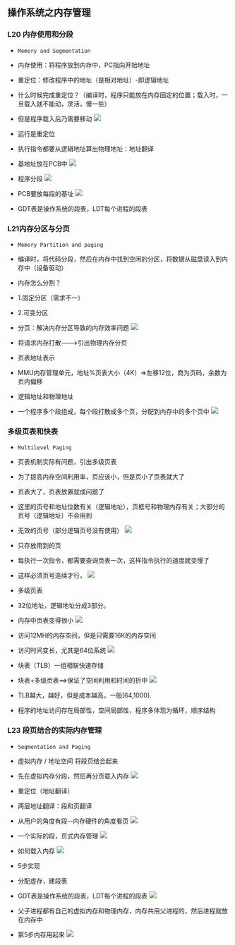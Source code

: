 ## 操作系统之内存管理

### L20 内存使用和分段

- `Memory and Segmentation`
- 内存使用：将程序放到内存中，PC指向开始地址
- 重定位：修改程序中的地址（是相对地址）-即逻辑地址
- 什么时候完成重定位？（编译时，程序只能放在内存固定的位置；载入时，一旦载入就不能动，灵活，慢一些）
- 但是程序载入后乃需要移动
![](http://i.imgur.com/oDjuFsG.png)

- 运行是重定位
- 执行指令都要从逻辑地址算出物理地址：地址翻译
- 基地址放在PCB中
![](http://i.imgur.com/XIkOCJu.png)

- 程序分段
![](http://i.imgur.com/wwHKh0j.png)
 
- PCB要放每段的基址
![](http://i.imgur.com/IFUfEiF.png)

- GDT表是操作系统的段表，LDT每个进程的段表

### L21内存分区与分页

- `Memory Partition and paging`
- 编译时，将代码分段，然后在内存中找到空闲的分区，将数据从磁盘读入到内存中（设备驱动）
- 内存怎么分割？
- 1.固定分区（需求不一）
- 2.可变分区

- 分页：解决内存分区导致的内存效率问题
![](http://i.imgur.com/ECu67He.png)
- 将请求内存打散--->引出物理内存分页

- 页表地址表示
- MMU内存管理单元，地址%页表大小（4K）=>左移12位，商为页码，余数为页内偏移
- 逻辑地址和物理地址
- 一个程序多个段组成，每个段打散成多个页，分配到内存中的多个页中
![](http://i.imgur.com/vWC4GzP.png)

### 多级页表和快表

- `Multilevel Paging`
- 页表机制实际有问题，引出多级页表
- 为了提高内存空间利用率，页应该小，但是页小了页表就大了
- 页表大了，页表放置就成问题了
- 这里的页号和地址位数有关（逻辑地址），页框号和物理内存有关；大部分的页号（逻辑地址）不会用到
- 无效的页号（部分逻辑页号没有使用）
![](http://i.imgur.com/78A5KUm.png)

- 只存放用到的页
- 每执行一次指令，都需要查询页表一次，这样指令执行的速度就变慢了
- 这样必须页号连续才行，
![](http://i.imgur.com/IcXvvN4.png)
- 多级页表
- 32位地址，逻辑地址分成3部分。
- 内存中页表变得很小
![](http://i.imgur.com/anUwW88.png)
- 访问12MH的内存空间，但是只需要16K的内存空间
- 访问时间变长，尤其是64位系统
![](http://i.imgur.com/tLhkxck.png)

- 块表（TLB）一组相联快速存储
- 块表+多级页表==>保证了空间利用和时间的折中
![](http://i.imgur.com/VANYJlE.png)
- TLB越大，越好，但是成本越高，一般[64,1000].
- 程序的地址访问存在局部性，空间局部性，程序多体现为循环，顺序结构

### L23 段页结合的实际内存管理

- `Segmentation and Paging`
- 虚拟内存 / 地址空间 将段页结合起来
- 先在虚拟内存分段，然后再分页载入内存
![](http://i.imgur.com/FVVMmLR.png)
- 重定位（地址翻译）
- 两层地址翻译：段和页翻译
- 从用户的角度有段--内存硬件的角度看页
![](http://i.imgur.com/TrH5ze6.png)

- 一个实际的段，页式内存管理
![](http://i.imgur.com/Fztj2Z5.png)
- 如何载入内存
![](http://i.imgur.com/aWOl5XN.png)
- 5步实现
- 分配虚存，建段表
- GDT表是操作系统的段表，LDT每个进程的段表
![](http://i.imgur.com/lSa68wb.png)

- 父子进程都有自己的虚拟内存和物理内存，内存共用父进程的，然后进程就放在内存中
- 第5步内存用起来
![](http://i.imgur.com/OoEW3KW.png)

